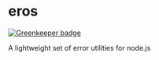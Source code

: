 eros
===

[![Greenkeeper badge](https://badges.greenkeeper.io/taoyuan/eros.svg)](https://greenkeeper.io/)

A lightweight set of error utilities for node.js
